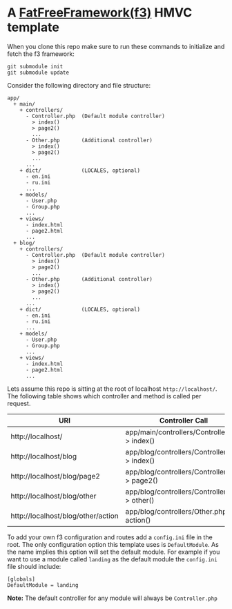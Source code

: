 A [FatFreeFramework(f3)](http://fatfreeframework.com/) HMVC template
=======

When you clone this repo make sure to run these commands to initialize and fetch the f3 framework:
```
git submodule init
git submodule update
```

Consider the following directory and file structure:
```
app/
  + main/
    + controllers/
      - Controller.php  (Default module controller)
        > index()
        > page2()
        ...
      - Other.php       (Additional controller)
        > index()
        > page2()
        ...
      ...
    + dict/             (LOCALES, optional)
      - en.ini
      - ru.ini
      ...
    + models/
      - User.php
      - Group.php
      ...
    + views/
      - index.html
      - page2.html
      ...
  + blog/
    + controllers/
      - Controller.php  (Default module controller)
        > index()
        > page2()
        ...
      - Other.php       (Additional controller)
        > index()
        > page2()
        ...
      ...
    + dict/             (LOCALES, optional)
      - en.ini
      - ru.ini
      ...
    + models/
      - User.php
      - Group.php
      ...
    + views/
      - index.html
      - page2.html
      ...
```

Lets assume this repo is sitting at the root of localhost `http://localhost/`. The following table shows which controller and method is called per request.

<table>
	<thead>
		<tr>
			<th>URI</th>
			<th>Controller Call</th>
		</tr>
	</thead>
	<tbody>
		<tr>
			<td>http://localhost/</td>
			<td>app/main/controllers/Controller.php > index()</td>
		</tr>
		<tr>
			<td>http://localhost/blog</td>
			<td>app/blog/controllers/Controller.php > index()</td>
		</tr>
		<tr>
			<td>http://localhost/blog/page2</td>
			<td>app/blog/controllers/Controller.php > page2()</td>
		</tr>
		<tr>
			<td>http://localhost/blog/other</td>
			<td>app/blog/controllers/Controller.php > other()</td>
		</tr>
		<tr>
			<td>http://localhost/blog/other/action</td>
			<td>app/blog/controllers/Other.php > action()</td>
		</tr>
	</tbody>
</table>

To add your own f3 configuration and routes add a `config.ini` file in the root. The only configuration option this template uses is `DefaultModule`. As the name implies this option will set the default module. For example if you want to use a module called `landing` as the default module the `config.ini` file should include:

```
[globals]
DefaultModule = landing
```

**Note:** The default controller for any module will always be `Controller.php`
